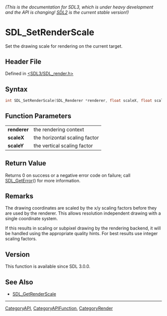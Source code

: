 ###### (This is the documentation for SDL3, which is under heavy development and the API is changing! [SDL2](https://wiki.libsdl.org/SDL2/) is the current stable version!)
# SDL_SetRenderScale

Set the drawing scale for rendering on the current target.

## Header File

Defined in [<SDL3/SDL_render.h>](https://github.com/libsdl-org/SDL/blob/main/include/SDL3/SDL_render.h)

## Syntax

```c
int SDL_SetRenderScale(SDL_Renderer *renderer, float scaleX, float scaleY);

```

## Function Parameters

|                  |                               |
| ---------------- | ----------------------------- |
| **renderer**     | the rendering context         |
| **scaleX**       | the horizontal scaling factor |
| **scaleY**       | the vertical scaling factor   |

## Return Value

Returns 0 on success or a negative error code on failure; call
[SDL_GetError](SDL_GetError)() for more information.

## Remarks

The drawing coordinates are scaled by the x/y scaling factors before they
are used by the renderer. This allows resolution independent drawing with a
single coordinate system.

If this results in scaling or subpixel drawing by the rendering backend, it
will be handled using the appropriate quality hints. For best results use
integer scaling factors.

## Version

This function is available since SDL 3.0.0.

## See Also

- [SDL_GetRenderScale](SDL_GetRenderScale)

----
[CategoryAPI](CategoryAPI), [CategoryAPIFunction](CategoryAPIFunction), [CategoryRender](CategoryRender)

